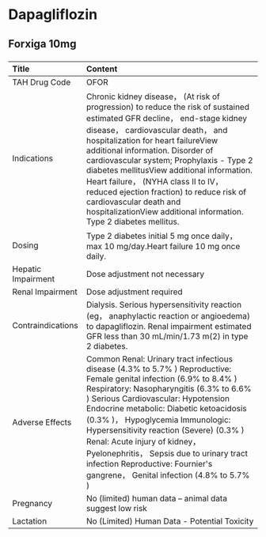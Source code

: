 # Dapagliflozin

## Forxiga 10mg

##### 

| Title              | Content                                                                                                                                                                                                                                                                                                                                                                                                                                                                                                                |
|:-------------------|:-----------------------------------------------------------------------------------------------------------------------------------------------------------------------------------------------------------------------------------------------------------------------------------------------------------------------------------------------------------------------------------------------------------------------------------------------------------------------------------------------------------------------|
| TAH Drug Code      | OFOR                                                                                                                                                                                                                                                                                                                                                                                                                                                                                                                   |
| Indications        | Chronic kidney disease， (At risk of progression) to reduce the risk of sustained estimated GFR decline， end-stage kidney disease， cardiovascular death， and hospitalization for heart failureView additional information. Disorder of cardiovascular system; Prophylaxis - Type 2 diabetes mellitusView additional information. Heart failure， (NYHA class II to IV， reduced ejection fraction) to reduce risk of cardiovascular death and hospitalizationView additional information. Type 2 diabetes mellitus. |
| Dosing             | Type 2 diabetes initial 5 mg once daily， max 10 mg/day.Heart failure 10 mg once daily.                                                                                                                                                                                                                                                                                                                                                                                                                                |
| Hepatic Impairment | Dose adjustment not necessary                                                                                                                                                                                                                                                                                                                                                                                                                                                                                          |
| Renal Impairment   | Dose adjustment required                                                                                                                                                                                                                                                                                                                                                                                                                                                                                               |
| Contraindications  | Dialysis. Serious hypersensitivity reaction (eg， anaphylactic reaction or angioedema) to dapagliflozin. Renal impairment estimated GFR less than 30 mL/min/1.73 m(2) in type 2 diabetes.                                                                                                                                                                                                                                                                                                                              |
| Adverse Effects    | Common Renal: Urinary tract infectious disease (4.3% to 5.7% ) Reproductive: Female genital infection (6.9% to 8.4% ) Respiratory: Nasopharyngitis (6.3% to 6.6% ) Serious Cardiovascular: Hypotension Endocrine metabolic: Diabetic ketoacidosis (0.3% )， Hypoglycemia Immunologic: Hypersensitivity reaction (Severe) (0.3% ) Renal: Acute injury of kidney， Pyelonephritis， Sepsis due to urinary tract infection Reproductive: Fournier's gangrene， Genital infection (4.8% to 5.7% )                          |
| Pregnancy          | No (limited) human data – animal data suggest low risk                                                                                                                                                                                                                                                                                                                                                                                                                                                                 |
| Lactation          | No (Limited) Human Data - Potential Toxicity                                                                                                                                                                                                                                                                                                                                                                                                                                                                           |


